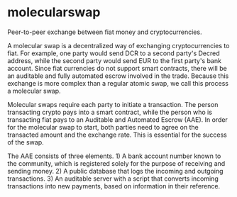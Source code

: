 # molecularswap
Peer-to-peer exchange between fiat money and cryptocurrencies.

A molecular swap is a decentralized way of exchanging cryptocurrencies to fiat. For example, one party would send DCR to a second party's Decred address, while the second party would send EUR to the first party's bank account. Since fiat currencies do not support smart contracts, there will be an auditable and fully automated escrow involved in the trade. Because this exchange is more complex than a regular atomic swap, we call this process a molecular swap.

Molecular swaps require each party to initiate a transaction. The person transacting crypto pays into a smart contract, while the person who is transacting fiat pays to an Auditable and Automated Escrow (AAE). In order for the molecular swap to start, both parties need to agree on the transacted amount and the exchange rate. This is essential for the success of the swap.

The AAE consists of three elements. 1) A bank account number known to the community, which is registered solely for the purpose of receiving and sending money. 2) A public database that logs the incoming and outgoing transactions. 3) An auditable server with a script that converts incoming transactions into new payments, based on information in their reference.
